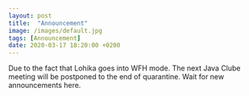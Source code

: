 ```yaml
---
layout: post
title:  "Announcement"
image: /images/default.jpg
tags: [Announcement]
date: 2020-03-17 18:20:00 +0200
---
```


Due to the fact that Lohika goes into WFH mode. The next Java Clube meeting will be postponed to the end of quarantine. Wait for new announcements here.[]()
